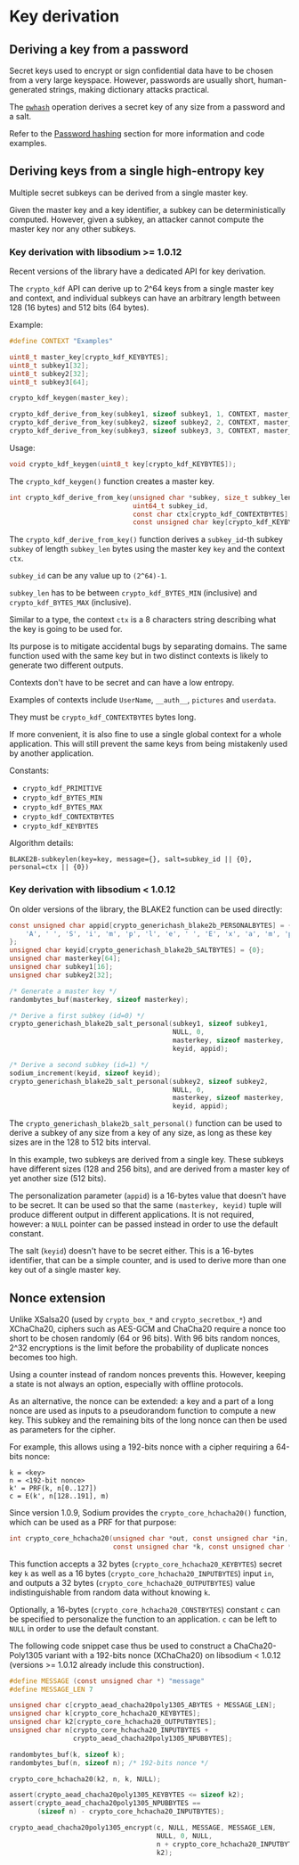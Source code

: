 # Key derivation

## Deriving a key from a password

Secret keys used to encrypt or sign confidential data have to be chosen from a
very large keyspace. However, passwords are usually short, human-generated
strings, making dictionary attacks practical.

The [`pwhash`](../password_hashing/README.md) operation
derives a secret key of any size from a password and a salt.

Refer to the [Password hashing](../password_hashing/README.md) section
for more information and code examples.

## Deriving keys from a single high-entropy key

Multiple secret subkeys can be derived from a single master key.

Given the master key and a key identifier, a subkey can be deterministically
computed. However, given a subkey, an attacker cannot compute the master key nor
any other subkeys.

### Key derivation with libsodium &gt;= 1.0.12

Recent versions of the library have a dedicated API for key derivation.

The `crypto_kdf` API can derive up to 2^64 keys from a single master key and
context, and individual subkeys can have an arbitrary length between 128 \(16
bytes\) and 512 bits \(64 bytes\).

Example:

```c
#define CONTEXT "Examples"

uint8_t master_key[crypto_kdf_KEYBYTES];
uint8_t subkey1[32];
uint8_t subkey2[32];
uint8_t subkey3[64];

crypto_kdf_keygen(master_key);

crypto_kdf_derive_from_key(subkey1, sizeof subkey1, 1, CONTEXT, master_key);
crypto_kdf_derive_from_key(subkey2, sizeof subkey2, 2, CONTEXT, master_key);
crypto_kdf_derive_from_key(subkey3, sizeof subkey3, 3, CONTEXT, master_key);
```

Usage:

```c
void crypto_kdf_keygen(uint8_t key[crypto_kdf_KEYBYTES]);
```

The `crypto_kdf_keygen()` function creates a master key.

```c
int crypto_kdf_derive_from_key(unsigned char *subkey, size_t subkey_len,
                               uint64_t subkey_id,
                               const char ctx[crypto_kdf_CONTEXTBYTES],
                               const unsigned char key[crypto_kdf_KEYBYTES]);
```

The `crypto_kdf_derive_from_key()` function derives a `subkey_id`-th subkey
`subkey` of length `subkey_len` bytes using the master key `key` and the context
`ctx`.

`subkey_id` can be any value up to `(2^64)-1`.

`subkey_len` has to be between `crypto_kdf_BYTES_MIN` \(inclusive\) and
`crypto_kdf_BYTES_MAX` \(inclusive\).

Similar to a type, the context `ctx` is a 8 characters string describing what
the key is going to be used for.

Its purpose is to mitigate accidental bugs by separating domains. The same
function used with the same key but in two distinct contexts is likely to
generate two different outputs.

Contexts don't have to be secret and can have a low entropy.

Examples of contexts include `UserName`, `__auth__`, `pictures` and `userdata`.

They must be `crypto_kdf_CONTEXTBYTES` bytes long.

If more convenient, it is also fine to use a single global context for a whole
application. This will still prevent the same keys from being mistakenly used by
another application.

Constants:

* `crypto_kdf_PRIMITIVE`
* `crypto_kdf_BYTES_MIN`
* `crypto_kdf_BYTES_MAX`
* `crypto_kdf_CONTEXTBYTES`
* `crypto_kdf_KEYBYTES`

Algorithm details:

`BLAKE2B-subkeylen(key=key, message={}, salt=subkey_id || {0}, personal=ctx ||
{0})`

### Key derivation with libsodium &lt; 1.0.12

On older versions of the library, the BLAKE2 function can be used directly:

```c
const unsigned char appid[crypto_generichash_blake2b_PERSONALBYTES] = {
    'A', ' ', 'S', 'i', 'm', 'p', 'l', 'e', ' ', 'E', 'x', 'a', 'm', 'p', 'l', 'e'
};
unsigned char keyid[crypto_generichash_blake2b_SALTBYTES] = {0};
unsigned char masterkey[64];
unsigned char subkey1[16];
unsigned char subkey2[32];

/* Generate a master key */
randombytes_buf(masterkey, sizeof masterkey);

/* Derive a first subkey (id=0) */
crypto_generichash_blake2b_salt_personal(subkey1, sizeof subkey1,
                                         NULL, 0,
                                         masterkey, sizeof masterkey,
                                         keyid, appid);

/* Derive a second subkey (id=1) */
sodium_increment(keyid, sizeof keyid);
crypto_generichash_blake2b_salt_personal(subkey2, sizeof subkey2,
                                         NULL, 0,
                                         masterkey, sizeof masterkey,
                                         keyid, appid);
```

The `crypto_generichash_blake2b_salt_personal()` function can be used to derive
a subkey of any size from a key of any size, as long as these key sizes are in
the 128 to 512 bits interval.

In this example, two subkeys are derived from a single key. These subkeys have
different sizes \(128 and 256 bits\), and are derived from a master key of yet
another size \(512 bits\).

The personalization parameter \(`appid`\) is a 16-bytes value that doesn't have
to be secret. It can be used so that the same `(masterkey, keyid)` tuple will
produce different output in different applications. It is not required, however:
a `NULL` pointer can be passed instead in order to use the default constant.

The salt \(`keyid`\) doesn't have to be secret either. This is a 16-bytes
identifier, that can be a simple counter, and is used to derive more than one
key out of a single master key.

## Nonce extension

Unlike XSalsa20 \(used by `crypto_box_*` and `crypto_secretbox_*`\) and
XChaCha20, ciphers such as AES-GCM and ChaCha20 require a nonce too short to be
chosen randomly \(64 or 96 bits\). With 96 bits random nonces, 2^32 encryptions
is the limit before the probability of duplicate nonces becomes too high.

Using a counter instead of random nonces prevents this. However, keeping a state
is not always an option, especially with offline protocols.

As an alternative, the nonce can be extended: a key and a part of a long nonce
are used as inputs to a pseudorandom function to compute a new key. This subkey
and the remaining bits of the long nonce can then be used as parameters for the
cipher.

For example, this allows using a 192-bits nonce with a cipher requiring a
64-bits nonce:

```text
k = <key>
n = <192-bit nonce>
k' = PRF(k, n[0..127])
c = E(k', n[128..191], m)
```

Since version 1.0.9, Sodium provides the `crypto_core_hchacha20()` function,
which can be used as a PRF for that purpose:

```c
int crypto_core_hchacha20(unsigned char *out, const unsigned char *in,
                          const unsigned char *k, const unsigned char *c);
```

This function accepts a 32 bytes \(`crypto_core_hchacha20_KEYBYTES`\) secret key
`k` as well as a 16 bytes \(`crypto_core_hchacha20_INPUTBYTES`\) input `in`, and
outputs a 32 bytes \(`crypto_core_hchacha20_OUTPUTBYTES`\) value
indistinguishable from random data without knowing `k`.

Optionally, a 16-bytes \(`crypto_core_hchacha20_CONSTBYTES`\) constant `c` can
be specified to personalize the function to an application. `c` can be left to
`NULL` in order to use the default constant.

The following code snippet case thus be used to construct a ChaCha20-Poly1305
variant with a 192-bits nonce \(XChaCha20\) on libsodium &lt; 1.0.12 \(versions
&gt;= 1.0.12 already include this construction\).

```c
#define MESSAGE (const unsigned char *) "message"
#define MESSAGE_LEN 7

unsigned char c[crypto_aead_chacha20poly1305_ABYTES + MESSAGE_LEN];
unsigned char k[crypto_core_hchacha20_KEYBYTES];
unsigned char k2[crypto_core_hchacha20_OUTPUTBYTES];
unsigned char n[crypto_core_hchacha20_INPUTBYTES +
                crypto_aead_chacha20poly1305_NPUBBYTES];

randombytes_buf(k, sizeof k);
randombytes_buf(n, sizeof n); /* 192-bits nonce */

crypto_core_hchacha20(k2, n, k, NULL);

assert(crypto_aead_chacha20poly1305_KEYBYTES <= sizeof k2);
assert(crypto_aead_chacha20poly1305_NPUBBYTES ==
       (sizeof n) - crypto_core_hchacha20_INPUTBYTES);

crypto_aead_chacha20poly1305_encrypt(c, NULL, MESSAGE, MESSAGE_LEN,
                                     NULL, 0, NULL,
                                     n + crypto_core_hchacha20_INPUTBYTES,
                                     k2);
```
